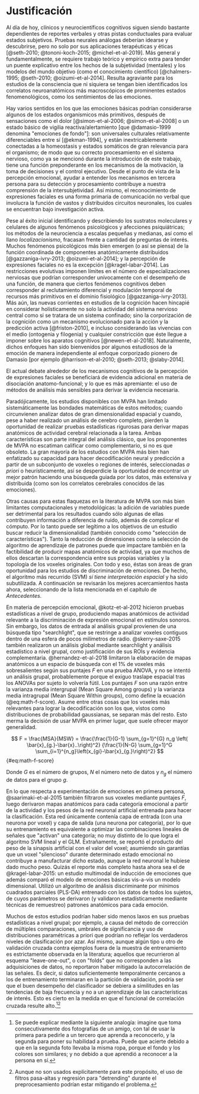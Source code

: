 # Justificación

Al día de hoy, clínicos y neurocientíficos cognitivos siguen siendo
bastante dependientes de reportes verbales y otras pistas conductuales
para evaluar estados subjetivos. Pruebas neurales análogas deberían
idearse y descubrirse, pero no solo por sus aplicaciones terapéuticas
y éticas [@seth-2010; @tononi-koch-2015; @michel-et-al-2019]. Más
general y fundamentalmente, se requiere trabajo teórico y empírico
extra para tender un puente explicativo entre los hechos de la
subjetividad (mentales) y los modelos del mundo objetivo (como el
conocimiento científico) [@chalmers-1995; @seth-2010;
@oizumi-et-al-2014]. Resulta agraviante para los estudios de la
consciencia que ni siquiera se tengan bien identificados los
correlatos neuroanatómicos más macroscópicos de prominentes estados
fenomenológicos, como los sentimientos de las emociones.

Hay varios sentidos en los que las emociones básicas podrían
considerarse algunos de los estados organísmicos más primitivos,
después de sensaciones como el dolor [@simon-et-al-2006;
@simon-et-al-2008] o un estado básico de vigilia
reactiva/alertamiento [que @damasio-1999 denomina "emociones de
fondo"]: son universales culturales relativamente diferenciables entre
sí [@ekman-1994], y están inextricablemente conectadas a la
homeostasis y estados somáticos de gran relevancia para el organismo;
de modo que su correcto procesamiento en el sistema nervioso, como ya
se mencionó durante la introducción de este trabajo, tiene una función
preponderante en los mecanismos de la motivación, la toma de
decisiones y el control ejecutivo. Desde el punto de vista de la
percepción emocional, ayudar a entender los mecanismos en tercera
persona para su detección y procesamiento contribuye a nuestra
comprensión de la intersubjetividad. Así mismo, el reconocimiento de
expresiones faciales es una forma primaria de comunicación no verbal
que involucra la función de vastos y distribuidos circuitos
neuronales, los cuales se encuentran bajo investigación activa.

Pese al éxito inicial identificando y describiendo los sustratos
moleculares y celulares de algunos fenómenos psicológicos y afecciones
psiquiátricas; los métodos de la neurociencia a escalas pequeñas y
medianas, así como el llano _localizacionismo_, fracasan frente a
cantidad de preguntas de interés. Muchos fenómenos psicológicos más
bien emergen (o así se piensa) de la función coordinada de componentes
anatómicamente distribuidos [@gazzaniga-ivry-2013;
@oizumi-et-al-2014]; y la percepción de expresiones faciales no es la
excepción [@kragel-labar-2014]. Las restricciones evolutivas imponen
límites en el número de especializaciones nerviosas que podrían
corresponder unívocamente con el desempeño de una función, de manera
que ciertos fenómenos cognitivos deben corresponder al reclutamiento
diferencial y modulación temporal de recursos más primitivos en el
dominio fisiológico [@gazzaniga-ivry-2013]. Más aún, las nuevas
corrientes en estudios de la cognición hacen hincapié en considerar
holísticamente no solo la actividad del sistema nervioso central como
si se tratara de un sistema confinado; sino la corporización de la
cognición como un mecanismo evolucionado para la acción y la
predicción activa [@friston-2010], e incluso considerando las
vivencias con el medio (ontogenia y filogenia) y cualquier
constricción que éste llegue a imponer sobre los aparatos cognitivos
[@newen-et-al-2018]. Naturalmente, dichos enfoques han sido
bienvenidos por algunos estudiosos de la emoción de manera
independiente al enfoque corporizado pionero de Damasio [por ejemplo
@harrison-et-al-2010; @seth-2013; @slaby-2014].

El actual debate alrededor de los mecanismos cognitivos de la
percepción de expresiones faciales se beneficiará de evidencia
adicional en materia de disociación anatomo-funcional; y lo que es más
apremiante: el uso de métodos de análisis más sensibles para derivar
la evidencia necesaria.

Paradójicamente, los estudios disponibles con MVPA han limitado
sistemáticamente las bondades matemáticas de estos métodos; cuando
circunvienen analizar datos de gran dimensionalidad espacial y cuando,
pese a haber realizado un análisis de cerebro completo, pierden la
oportunidad de realizar pruebas estadísticas rigurosas para derivar
mapas anatómicos de actividad cerebral relacionada a la tarea. Ambas
características son parte integral del análisis clásico, que los
proponentes de MVPA no escatiman calificar como complementario, si no
es que obsoleto. La gran mayoría de los estudios con MVPA más bien han
enfatizado su capacidad para hacer decodificación neural y
predicción a partir de un subconjunto de voxeles o regiones de
interés, seleccionadas _a priori_ o heurísticamente, así se
desperdicie la oportunidad de encontrar un mejor patrón haciendo una
búsqueda guiada por los datos, más extensiva y distribuida (como son
los correlatos cerebrales conocidos de las emociones).

Otras causas para estas flaquezas en la literatura de MVPA son más
bien limitantes computacionales y metodológicas: la adición de
variables puede ser detrimental para los resultados cuando sólo
algunas de ellas contribuyen información a diferencia de ruido, además
de complicar el cómputo. Por lo tanto puede ser legítimo a los
objetivos de un estudio buscar reducir la dimensionalidad (también
conocido como "selección de características"). Tanto la reducción de
dimensiones como la selección de algoritmo de aprendizaje de patrones
puede que impactare también en la factibilidad de producir mapas
anatómicos de actividad, ya que muchos de ellos descartan la
correspondencia entre sus propias variables y la topología de los
voxeles originales. Con todo y eso, éstas son áreas de gran
oportunidad para los estudios de discriminación de emociones. De
hecho, el algoritmo más recurrido (SVM) _sí tiene interpretación
espacial_ y ha sido subutilizada. A continuación se revisarán los
mejores acercamientos hasta ahora, seleccionando de la lista
mencionada en el capítulo de _Antecedentes_.

En materia de percepción emocional, @kotz-et-al-2012 hicieron pruebas
estadísticas a nivel de grupo, produciendo mapas anatómicos de
actividad relevante a la discriminación de expresión emocional en
estímulos sonoros. Sin embargo, los datos de entrada al análisis
grupal provienen de una búsqueda tipo "searchlight", que se restringe
a analizar voxeles contiguos dentro de una esfera de pocos milímetros
de radio. @skerry-saxe-2015 también realizaron un análisis global
mediante searchlight y análisis estadístico a nivel grupal, como
justificación de sus ROIs y evidencia
complementaria. @hernandez-et-al-2018 limitaron la elaboración de
mapas anatómicos a un espacio de búsqueda con el 1% de voxeles más
sobresalientes según sus puntajes $F$ en una prueba ANOVA, y no se
intentó un análisis grupal, probablemente porque el exiguo traslape
espacial tras los ANOVAs por sujeto lo volvería fútil. Los puntajes
$F$ son una razón entre la varianza media intergrupal (Mean Square
Among groups) y la varianza media intragrupal (Mean Square Within
groups), como define la ecuación (@eq:math-f-score). Asume entre otras
cosas que los voxeles más relevantes para lograr la decodificación son
los que, vistos como distribuciones de probabilidad gaussianas, se
separan más del resto. Esto merma la decisión de usar MVPA en primer
lugar, que suele ofrecer mayor generalidad.

$$ F = \frac{MSA}{MSW} =
     \frac{\frac{1}{G-1} \sum_{g=1}^{G} n_g \left( \bar{x}_{g.}-\bar{x}..\right)^2}
     {\frac{1}{N-G} \sum_{g=1}^G \sum_{i=1}^{n_g}\left(x_{gi}-\bar{x}_{g.}\right)^2} $$ {#eq:math-f-score}

Donde $G$ es el número de grupos, $N$ el número neto de datos y $n_g$
el número de datos para el grupo $g$.

En lo que respecta a experimentación de emociones en primera persona,
@saarimaki-et-al-2015 también filtraron sus voxeles mediante puntajes
$F$, luego derivaron mapas anatómicos para cada categoría emocional a
partir de la actividad y los pesos de la red neuronal artificial
entrenada para hacer la clasificación. Esta red únicamente contenía
capa de entrada (con una neurona por voxel) y capa de salida (una
neurona por categoría), por lo que su entrenamiento es equivalente a
optimizar las combinaciones lineales de señales que "activan" una
categoría; no muy distinto de lo que logra el algoritmo SVM lineal y
el GLM. Extrañamente, se reportó el producto del peso de la sinapsis
artificial con el valor del voxel; asumiendo sin garantías que un voxel
"silencioso" durante determinado estado emocional no contribuye a
manufacturar dicho estado, aunque la red neuronal le hubiese dado
mucho peso. Quizás el reporte más completo hasta ahora sea el de
@kragel-labar-2015: un estudio multimodal de inducción de emociones
que además comparó el modelo de emociones básicas vis-a-vis un modelo
dimensional. Utilizó un algoritmo de análisis discriminante por
mínimos cuadrados parciales (PLS-DA) entrenado con los datos de todos
los sujetos, de cuyos parámetros se derivaron (y validaron
estadísticamente mediante técnicas de remuestreo) patrones anatómicos
para cada emoción.

Muchos de estos estudios podrían haber sido menos laxos en sus
pruebas estadísticas a nivel grupal; por ejemplo, a causa del método
de corrección de múltiples comparaciones, umbrales de significancia y
uso de distribuciones paramétricas a priori que podrían no reflejar
los verdaderos niveles de clasificación por azar. Así mismo, aunque
algún tipo u otro de validación cruzada contra ejemplos fuera de la
muestra de entrenamiento es estrictamente observada en la literatura;
aquellos que recurrieron al esquema "leave-one-out", o con "folds" que
no corresponden a las adquisiciones de datos, no reportaron haber
mitigado la autocorrelación de las señales. Es decir, si datos
suficientemente temporalmente cercanos a los de entrenamiento
terminaran en la partición de validación, podría ser que el buen
desempeño del clasificador se debiera a similitudes en las tendencias
de baja frecuencia y no a un aprendizaje de las características de
interés. Esto es cierto en la medida en que el funcional de correlación
cruzada resulte alto.[^autocorrelation][^filter-detrending]

[^autocorrelation]: Se puede explicar mediante la siguiente analogía:
    imagine que toma consecutivamente dos fotografías de un amigo, con
    tal de usar la primera para pedirle a un tercero que aprenda a
    reconocerlo, y la segunda para poner su habilidad a prueba. Puede
    que acierte debido a que en la segunda foto llevaba la misma ropa,
    porque el fondo y los colores son similares; y no debido a que
    aprendió a reconocer a la persona en sí.

[^filter-detrending]: Aunque no son usados explícitamente para este
    propósito, el uso de filtros pasa-altas y regresión para
    "detrending" durante el preprocesamiento podrían estar mitigando
    el problema.


